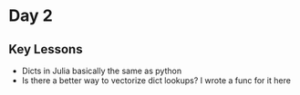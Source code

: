 # Day 2

## Key Lessons
* Dicts in Julia basically the same as python
* Is there a better way to vectorize dict lookups? I wrote a func for it here